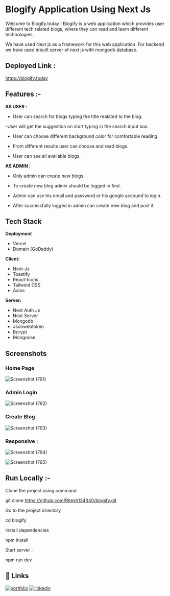 # Blogify  Application Using Next Js 


Welcome to Blogify.today ! Blogify is a web application which provides user different tech related blogs, where they can read and learn different technologies.

  We have used Next js as a framework for this web application. For backend we have used inbuilt server of next js with mongodb database.



## Deployed Link :
https://blogify.today



## Features :-




**AS USER :**

- User can search for blogs typing the title realated to the blog.

-User will get the suggestion on start typing in the search input box.

- User can choose different background color  for comfortable reading.

- From different results user can choose and read blogs.

- User can see all available blogs.


**AS ADMIN :**

- Only admin can create new blogs.

- To create new blog admin should be logged in first.

- Admin can use his email and password or his google accound to login.

- After successfully logged in admin can create new blog and post it.



## Tech Stack

**Deployment**
- Vercel
- Domain (GoDaddy)

**Client:**
 - Next-Js
 - Toastify
 - React-Icons
 - Tailwind CSS
 - Axios

**Server:** 
- Next Auth Js
- Next Server
- Mongodb 
- Jsonwebtoken
- Bcrypt
- Mongoose

 
## Screenshots


### Home Page

![Screenshot (791)](https://user-images.githubusercontent.com/105931703/236862348-9505c382-0120-44c7-b0ec-b2097795202a.png)



### Admin Login


![Screenshot (792)](https://user-images.githubusercontent.com/105931703/236862375-16d1a38f-947c-4ada-afc1-2a35284c9d5f.png)


### Create Blog

![Screenshot (793)](https://user-images.githubusercontent.com/105931703/236862380-cd39ae1c-e651-4239-8e66-b89ed49ce3cd.png)


### Responsive :

![Screenshot (794)](https://user-images.githubusercontent.com/105931703/236862388-49cf7934-6a64-4354-a175-b9cec39e4ecf.png)


![Screenshot (795)](https://user-images.githubusercontent.com/105931703/236862395-c418c6b3-3233-4675-a258-f4bbfbddcf43.png)


## Run Locally :-

Clone the project using command

git clone https://github.com/Ritesh134340/blogify.git


Go to the project directory


  cd blogify


Install dependencies


  npm install


Start server :


  npm run dev



## 🔗 Links
[![portfolio](https://img.shields.io/badge/my_portfolio-000?style=for-the-badge&logo=ko-fi&logoColor=white)](https://ritesh134340.github.io/)
[![linkedin](https://img.shields.io/badge/linkedin-0A66C2?style=for-the-badge&logo=linkedin&logoColor=white)](https://www.linkedin.com/in/ritesh134340/)



